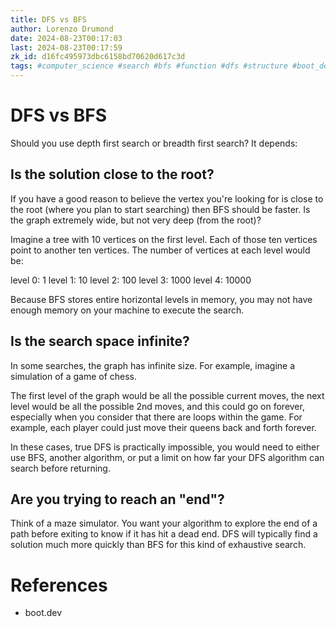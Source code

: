 ```yaml
---
title: DFS vs BFS
author: Lorenzo Drumond
date: 2024-08-23T00:17:03
last: 2024-08-23T00:17:59
zk_id: d16fc495973dbc6158bd70620d617c3d
tags: #computer_science #search #bfs #function #dfs #structure #boot_dev #hash #graph #adjacency #first #breadth #programming #data #memory #depth #list
---
```



# DFS vs BFS

Should you use depth first search or breadth first search? It depends:

## Is the solution close to the root?

If you have a good reason to believe the vertex you're looking for is close to the root (where you plan to start searching) then BFS should be faster.
Is the graph extremely wide, but not very deep (from the root)?

Imagine a tree with 10 vertices on the first level. Each of those ten vertices point to another ten vertices. The number of vertices at each level would be:

level 0: 1
level 1: 10
level 2: 100
level 3: 1000
level 4: 10000

Because BFS stores entire horizontal levels in memory, you may not have enough memory on your machine to execute the search.

## Is the search space infinite?

In some searches, the graph has infinite size. For example, imagine a simulation of a game of chess.

The first level of the graph would be all the possible current moves, the next level would be all the possible 2nd moves, and this could go on forever, especially when you consider that there are loops within the game. For example, each player could just move their queens back and forth forever.

In these cases, true DFS is practically impossible, you would need to either use BFS, another algorithm, or put a limit on how far your DFS algorithm can search before returning.

## Are you trying to reach an "end"?

Think of a maze simulator. You want your algorithm to explore the end of a path before exiting to know if it has hit a dead end. DFS will typically find a solution much more quickly than BFS for this kind of exhaustive search.

# References

- boot.dev
